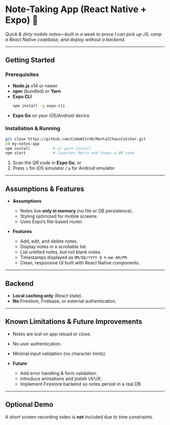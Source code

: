 # Note-Taking App (React Native + Expo) 👋

_Quick & dirty mobile notes—built in a week to prove I can pick up JS, ramp a React Native codebase, and deploy without a backend._

---

## Getting Started

### Prerequisites

- **Node.js** v14 or newer  
- **npm** (bundled) or **Yarn**  
- **Expo CLI**  
  ```bash
  npm install -g expo-cli
  ```  
- **Expo Go** on your iOS/Android device  

### Installation & Running

```bash
git clone https://github.com/CodeWitchK/MentalChaosCatcher.git
cd my-notes-app
npm install          # or yarn install
npm start            # launches Metro and shows a QR code
```

1. Scan the QR code in **Expo Go**, or  
2. Press `i` for iOS simulator / `a` for Android emulator  

---

## Assumptions & Features

- **Assumptions**  
  - Notes live **only in memory** (no file or DB persistence).  
  - Styling optimized for mobile screens.  
  - Uses Expo’s file-based router.

- **Features**  
  - Add, edit, and delete notes.  
  - Display notes in a scrollable list.
  - List untitled notes, but not blank notes.
  - Timestamps displayed as `MM/DD/YYYY @ h:mm AM/PM`.  
  - Clean, responsive UI built with React Native components.

---

## Backend

- **Local caching only** (React state).  
- **No** Firestore, Firebase, or external authentication.

---

## Known Limitations & Future Improvements

- Notes are lost on app reload or close.  
- No user authentication.  
- Minimal input validation (no character limits).  
- **Future**:  
  
  - Add error handling & form validation.  
  - Introduce animations and polish UI/UX.
  - Implement Firestore backend so notes persist in a real DB  
---

## Optional Demo

A short screen-recording video is **not** included due to time constraints.  

